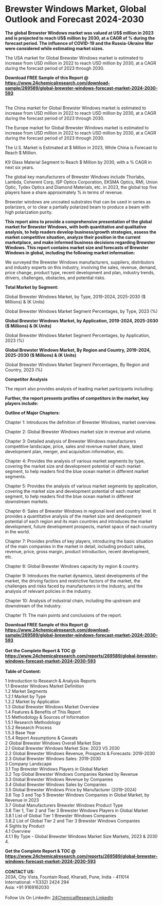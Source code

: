 <h1>Brewster Windows Market, Global Outlook and Forecast 2024-2030</h1><p><strong>The global Brewster Windows market was valued at US$ million in 2023 and is projected to reach US$ million by 2030, at a CAGR of % during the forecast period. The influence of COVID-19 and the Russia-Ukraine War were considered while estimating market sizes.</strong></p><p>
</p><p>The USA market for Global Brewster Windows market is estimated to increase from USD million in 2022 to reach USD million by 2030, at a CAGR during the forecast period of 2023 through 2030.</p><div><b>Download FREE Sample of this Report @ 
            <a href="https://www.24chemicalresearch.com/download-sample/269589/global-brewster-windows-forecast-market-2024-2030-593">
            https://www.24chemicalresearch.com/download-sample/269589/global-brewster-windows-forecast-market-2024-2030-593</a></b></div><br><p>
</p><p>The China market for Global Brewster Windows market is estimated to increase from USD million in 2022 to reach USD million by 2030, at a CAGR during the forecast period of 2023 through 2030.</p><p>
</p><p>The Europe market for Global Brewster Windows market is estimated to increase from USD million in 2022 to reach USD million by 2030, at a CAGR during the forecast period of 2023 through 2030.</p><p>
</p><p>The U.S. Market is Estimated at $ Million in 2023, While China is Forecast to Reach $ Million.</p><p>
K9 Glass Material Segment to Reach $ Million by 2030, with a % CAGR in next six years.</p><p>
The global key manufacturers of Brewster Windows include Thorlabs, Lambda, Coherent Corp, ISP Optics Corporation, EKSMA Optics, RMI, Union Optic, Tydex Optics and Diamond Materials, etc. in 2023, the global top five players have a share approximately % in terms of revenue.</p><p>
Brewster windows are uncoated substrates that can be used in series as polarizers, or to clear a partially polarized beam to produce a beam with high polarization purity.</p><p>
<strong>This report aims to provide a comprehensive presentation of the global market for Brewster Windows, with both quantitative and qualitative analysis, to help readers develop business/growth strategies, assess the market competitive situation, analyze their position in the current marketplace, and make informed business decisions regarding Brewster Windows. This report contains market size and forecasts of Brewster Windows in global, including the following market information:</strong></p><p>
</p><p>
</p><p>We surveyed the Brewster Windows manufacturers, suppliers, distributors and industry experts on this industry, involving the sales, revenue, demand, price change, product type, recent development and plan, industry trends, drivers, challenges, obstacles, and potential risks.</p><p>
<strong>Total Market by Segment:</strong></p><p>
Global Brewster Windows Market, by Type, 2019-2024, 2025-2030 ($ Millions) &amp; (K Units)</p><p>
Global Brewster Windows Market Segment Percentages, by Type, 2023 (%)</p><p>
</p><p>
</p><p><strong>Global Brewster Windows Market, by Application, 2019-2024, 2025-2030 ($ Millions) &amp; (K Units)</strong></p><p>
Global Brewster Windows Market Segment Percentages, by Application, 2023 (%)</p><p>
</p><p>
</p><p><strong>Global Brewster Windows Market, By Region and Country, 2019-2024, 2025-2030 ($ Millions) &amp; (K Units)</strong></p><p>
Global Brewster Windows Market Segment Percentages, By Region and Country, 2023 (%)</p><p>
</p><p>
	</p><p>
</p><p><strong>Competitor Analysis</strong></p><p>
The report also provides analysis of leading market participants including:</p><p>
</p><p>
</p><p><strong>Further, the report presents profiles of competitors in the market, key players include:</strong></p><p>
</p><p>
</p><p><strong>Outline of Major Chapters:</strong></p><p>
Chapter 1: Introduces the definition of Brewster Windows, market overview.</p><p>
Chapter 2: Global Brewster Windows market size in revenue and volume.</p><p>
Chapter 3: Detailed analysis of Brewster Windows manufacturers competitive landscape, price, sales and revenue market share, latest development plan, merger, and acquisition information, etc.</p><p>
Chapter 4: Provides the analysis of various market segments by type, covering the market size and development potential of each market segment, to help readers find the blue ocean market in different market segments.</p><p>
Chapter 5: Provides the analysis of various market segments by application, covering the market size and development potential of each market segment, to help readers find the blue ocean market in different downstream markets.</p><p>
Chapter 6: Sales of Brewster Windows in regional level and country level. It provides a quantitative analysis of the market size and development potential of each region and its main countries and introduces the market development, future development prospects, market space of each country in the world.</p><p>
Chapter 7: Provides profiles of key players, introducing the basic situation of the main companies in the market in detail, including product sales, revenue, price, gross margin, product introduction, recent development, etc.</p><p>
Chapter 8: Global Brewster Windows capacity by region &amp; country.</p><p>
Chapter 9: Introduces the market dynamics, latest developments of the market, the driving factors and restrictive factors of the market, the challenges and risks faced by manufacturers in the industry, and the analysis of relevant policies in the industry.</p><p>
Chapter 10: Analysis of industrial chain, including the upstream and downstream of the industry.</p><p>
Chapter 11: The main points and conclusions of the report.</p><div><b>Download FREE Sample of this Report @ 
            <a href="https://www.24chemicalresearch.com/download-sample/269589/global-brewster-windows-forecast-market-2024-2030-593">
            https://www.24chemicalresearch.com/download-sample/269589/global-brewster-windows-forecast-market-2024-2030-593</a></b></div><br><div><b>Get the Complete Report & TOC @ 
            <a href="https://www.24chemicalresearch.com/reports/269589/global-brewster-windows-forecast-market-2024-2030-593">
            https://www.24chemicalresearch.com/reports/269589/global-brewster-windows-forecast-market-2024-2030-593</a></b></div><br>
            <b>Table of Content:</b><p>1 Introduction to Research & Analysis Reports<br />
    1.1 Brewster Windows Market Definition<br />
    1.2 Market Segments<br />
        1.2.1 Market by Type<br />
        1.2.2 Market by Application<br />
    1.3 Global Brewster Windows Market Overview<br />
    1.4 Features & Benefits of This Report<br />
    1.5 Methodology & Sources of Information<br />
        1.5.1 Research Methodology<br />
        1.5.2 Research Process<br />
        1.5.3 Base Year<br />
        1.5.4 Report Assumptions & Caveats<br />
2 Global Brewster Windows Overall Market Size<br />
    2.1 Global Brewster Windows Market Size: 2023 VS 2030<br />
    2.2 Global Brewster Windows Revenue, Prospects & Forecasts: 2019-2030<br />
    2.3 Global Brewster Windows Sales: 2019-2030<br />
3 Company Landscape<br />
    3.1 Top Brewster Windows Players in Global Market<br />
    3.2 Top Global Brewster Windows Companies Ranked by Revenue<br />
    3.3 Global Brewster Windows Revenue by Companies<br />
    3.4 Global Brewster Windows Sales by Companies<br />
    3.5 Global Brewster Windows Price by Manufacturer (2019-2024)<br />
    3.6 Top 3 and Top 5 Brewster Windows Companies in Global Market, by Revenue in 2023<br />
    3.7 Global Manufacturers Brewster Windows Product Type<br />
    3.8 Tier 1, Tier 2 and Tier 3 Brewster Windows Players in Global Market<br />
        3.8.1 List of Global Tier 1 Brewster Windows Companies<br />
        3.8.2 List of Global Tier 2 and Tier 3 Brewster Windows Companies<br />
4 Sights by Product<br />
    4.1 Overview<br />
        4.1.1 By Type - Global Brewster Windows Market Size Markets, 2023 & 2030<br />
        4.</p><div><b>Get the Complete Report & TOC @ 
            <a href="https://www.24chemicalresearch.com/reports/269589/global-brewster-windows-forecast-market-2024-2030-593">
            https://www.24chemicalresearch.com/reports/269589/global-brewster-windows-forecast-market-2024-2030-593</a></b></div><br><b>CONTACT US:</b><br>
            203A, City Vista, Fountain Road, Kharadi, Pune, India - 411014<br>
            International: +1(332) 2424 294<br>
            Asia: +91 9169162030 <br><br>
            Follow Us On LinkedIn: <a href="https://www.linkedin.com/company/24chemicalresearch/">24ChemicalResearch LinkedIn</a>